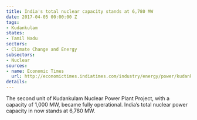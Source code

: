 ```yaml
---
title: India's total nuclear capacity stands at 6,780 MW
date: 2017-04-05 00:00:00 Z
tags:
- Kudankulam
states:
- Tamil Nadu
sectors:
- Climate Change and Energy
subsectors:
- Nuclear
sources:
- name: Economic Times
  url: http://economictimes.indiatimes.com/industry/energy/power/kudankulam-unit-2-begins-commercial-operation/articleshow/57942087.cms
details: 
---
```


The second unit of Kudankulam Nuclear Power Plant Project, with a capacity of 1,000 MW, became fully operational. India’s total nuclear power capacity in now stands at 6,780 MW.
